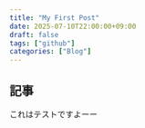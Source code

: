 ```yaml
---
title: "My First Post"
date: 2025-07-10T22:00:00+09:00
draft: false
tags: ["github"]
categories: ["Blog"]
---
```


## 記事
これはテストですよーー